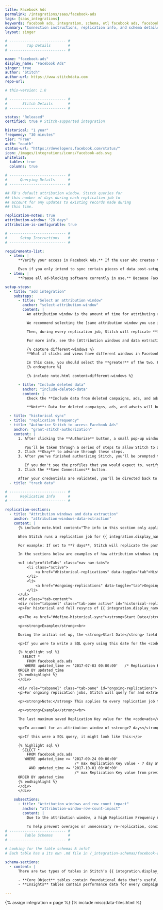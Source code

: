 ```yaml
---
title: Facebook Ads
permalink: /integrations/saas/facebook-ads
tags: [saas_integrations]
keywords: facebook ads, integration, schema, etl facebook ads, facebook ads etl
summary: "Connection instructions, replication info, and schema details for Stitch's Facebook Ads integration."
layout: singer

# -------------------------- #
#         Tap Details        #
# -------------------------- #

name: "facebook-ads"
display_name: "Facebook Ads"
singer: true
author: "Stitch"
author-url: https://www.stitchdata.com
repo-url: 

# this-version: 1.0

# -------------------------- #
#       Stitch Details       #
# -------------------------- #

status: "Released"
certified: true # Stitch-supported integration

historical: "1 year"
frequency: "30 minutes"
tier: "Free"
auth: "oauth"
status-url: "https://developers.facebook.com/status/"
icon: /images/integrations/icons/facebook-ads.svg
whitelist:
  tables: true
  columns: true

# -------------------------- #
#      Querying Details      #
# -------------------------- #

## FB's default attribution window. Stitch queries for
## this number of days during each replication job to
## account for any updates to existing records made during
## this time.

replication-notes: true
attribution-window: "28 days"
attribution-is-configurable: true

# -------------------------- #
#      Setup Instructions    #
# -------------------------- #

requirements-list:
  - item: |
      **Verify your access in Facebook Ads.** If the user who creates the integration has restricted permissions - meaning the user doesn't have access to all campaigns or ads - Stitch may encounter issues replicating data.

      Even if you only intend to sync certain pieces of data post-setup, the user completing the initial setup should still have full access.
  - item: |
      **Pause all ad-blocking software currently in use.** Because Facebook authentication uses pop ups, you may encounter issues if ad blockers aren't disabled during the setup.

setup-steps:
  - title: "add integration"
    substeps:
      - title: "Select an attribution window"
        anchor: "select-attribution-window"
        content: |
          An attribution window is the amount of time for attributing results to ads and the lookback period after those actions occur during which ad results are counted.

          We recommend selecting the [same attribution window you use in Facebook Ads](https://www.facebook.com/business/help/458681590974355) to prevent discrepancies between Facebook's UI and data replicated by Stitch. For example: If the attribution window in Facebook Ads is **7 days**, you should define this setting as **7 days**.

          Then, during every replication job, Stitch will replicate **the past seven days' worth of data** to account for result attribution. This will ensure that records updated during the attribution period are correctly captured by Stitch.

          For more info, see the [Attribution windows and data extraction](#attribution-windows-data-extraction) section.

          {% capture different-windows %}
          **What if clicks and views have different windows in Facebook Ads?**<br>

          In this case, you should select the **greater** of the two. For example: If clicks have a window of 7 days and views have a window of 1 day, you should select **7 days** as the setting in Stitch. This will ensure that the values for clicks and views are correctly updated.
          {% endcapture %}

          {% include note.html content=different-windows %}

      - title: "Include deleted data"
        anchor: "include-deleted-data"
        content: |
          Check the **Include data from deleted campaigns, ads, and adsets** box to have Stitch replicate data for these deleted objects.

          **Note**: Data for deleted campaigns, ads, and adsets will be included only in [**Core Object**](#schema) tables.

  - title: "historical sync"
  - title: "replication frequency"
  - title: "Authorize Stitch to access Facebook Ads"
    anchor: "grant-stitch-authorization"
    content: |
      1. After clicking the **Authorize** button, a small pop-up window will display.

         You'll be taken through a series of steps to allow Stitch to access data from your Public Profile, Facebook Ads, and related stats. 
      2. Click **Okay** to advance through these steps.
      3. After you've finished authorizing Stitch, you'll be prompted to select the Facebook Ad Account you want to pull data from. Select the desired account by clicking the checkbox in the **Connect** column.

         If you don't see the profiles that you would expect to, verify your Facebook Ads permissions before reaching out to support.
      3. Click the **Save Connections** button.

      After your credentials are validated, you'll be directed back to Stitch (click the {{ app.buttons.finish-int-setup }} button to wrap things up) and the {{ app.page-names.int-details }} page will display.
  - title: "track data"

# -------------------------- #
#      Replication Info      #
# -------------------------- #

replication-sections:
  - title: "Attribution windows and data extraction"
    anchor: "attribution-windows-data-extraction"
    content: |
      {% include note.html content="The info in this section only applies to tables using Incremental Replication. Tables using Full Table Replication replicate fully during each replication job and don't use attribution windows." %}

      When Stitch runs a replication job for {{ integration.display_name }}, it will use the value of the **Attribution Window** setting to query for and extract data for Incremental tables. An attribution window is a period of time for attributing results to ads and the lookback period after those actions occur during which ad results are counted.

      For example: If set to **7 days**, Stitch will replicate the past seven days' worth of data every time a replication job runs. While Stitch replicates data in this way to account for updates to records made during the attribution window, it can have a [substantial impact on your overall row usage](#attribution-window-row-count-impact).

      In the sections below are examples of how attribution windows impact how Stitch extracts data during historical and ongoing replication jobs.

      <ul id="profileTabs" class="nav nav-tabs">
          <li class="active">
              <a href="#historical-replications" data-toggle="tab">Historical and full re-replications</a>
          </li>
          <li>
              <a href="#ongoing-replications" data-toggle="tab">Ongoing replications</a>
          </li>
      </ul>
      <div class="tab-content">
      <div role="tabpanel" class="tab-pane active" id="historical-replications">
      <p>For historical and full resyncs of {{ integration.display_name }} data, Stitch will query for and extract data newer than or equal to the date defined in the <strong>Start Date</strong> field in the Integration Settings page.</p>

      <p>The <a href="#define-historical-sync"><strong>Start Date</strong></a> defines the minimum date Stitch should query for when extracting historical data.</p>

      <p><strong>Example</strong><br>

      During the initial set up, the <strong>Start Date</strong> field is set to <code>07/03/2017</code>, or <code>2017-07-03 00:00:00</code>. In this example, Stitch will query for data that is newer than or equal to <code>2017-07-03 00:00:00</code>.</p>

      <p>If you were to write a SQL query using this date for the <code>ads</code> table, it might look like this:</p>

      {% highlight sql %}
        SELECT *
          FROM facebook_ads.ads
         WHERE updated_time >= '2017-07-03 00:00:00'   /* Replication Key column */
      ORDER BY updated_time
      {% endhighlight %}
      </div>

      <div role="tabpanel" class="tab-pane" id="ongoing-replications">
      <p>For ongoing replication jobs, Stitch will query for and extract data using the last saved maximum value in the table's Replication Key column and the <strong>Attribution Window</strong> setting.</p>

      <p><strong>Note:</strong> This applies to every replication job that takes place after the historical replication job.</p>

      <p><strong>Example</strong><br>

      The last maximum saved Replication Key value for the <code>ads</code> table is <code>2017-10-01 00:00:00</code>.</p>

      <p>To account for an attribution window of <strong>7 days</strong>, we'd subtract this from the last maximum saved Replication Key value. This would equal <code>2017-09-24 00:00:00</code>. In this case, Stitch would query for and extract data that is newer than or equal to <code>2017-09-24 00:00:00</code> and older than or equal to <code>2017-10-01 00:00:00</code>.</p>

      <p>If this were a SQL query, it might look like this:</p>

      {% highlight sql %}
        SELECT *
          FROM facebook_ads.ads
         WHERE updated_time >= '2017-09-24 00:00:00'
                                /* max Replication Key value - 7 day attribution window */
           AND updated_time <= '2017-10-01 00:00:00'
                                /* max Replication Key value from previous job */
      ORDER BY updated_time
      {% endhighlight %}
      </div>
      </div>

    subsections:
      - title: "Attribution windows and row count impact"
        anchor: "attribution-window-row-count-impact"
        content: |
          Due to the attribution window, a high Replication Frequency may not be necessary. Because Stitch will replicate data from the past `N` days during every replication job, recent data will be re-replicated and count towards your row quota.

          To help prevent overages or unnecessary re-replication, consider setting the integration to replicate less frequently. For example: every 12 or 24 hours.
# -------------------------- #
#        Table Schemas       #
# -------------------------- #

# Looking for the table schemas & info?
# Each table has a its own .md file in /_integration-schemas/facebook-ads

schema-sections:
  - content: |
      There are two types of tables in Stitch’s {{ integration.display_name }} integration: Core Object and Insights.

      - **Core Object** tables contain foundational data that's useful for analysis. These are the [`adcreative`](#adcreative), [`ads`](#ads), [`adsets`](#adsets), and [`campaigns`](#campaigns) tables. To learn more about how Facebook Ads data is structured, we recommend checking out their [API guide](https://developers.facebook.com/docs/marketing-api/buying-api).
      - **Insights** tables contain performance data for every campaign/adset/ad combination, segmented by day and demographics specific to each table. For example: The [`ads_insights_age_and_gender`](#ads_insights_age_and_gender) table is segmented by day, age, and gender.

---
```

{% assign integration = page %}
{% include misc/data-files.html %}